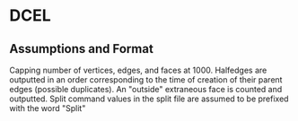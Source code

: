 # DCEL

## Assumptions and Format
Capping number of vertices, edges, and faces at 1000.
Halfedges are outputted in an order corresponding to the time of creation of their parent edges (possible duplicates).
An "outside" extraneous face is counted and outputted.
Split command values in the split file are assumed to be prefixed with the word "Split"